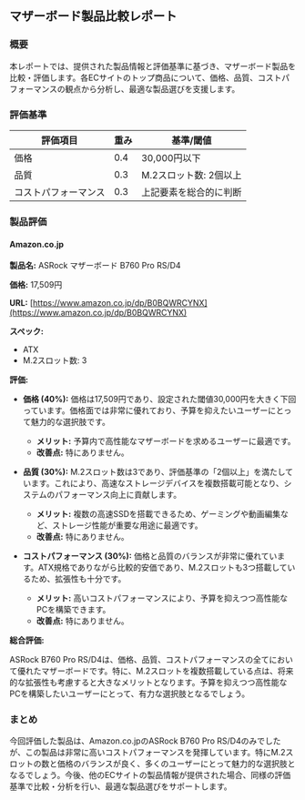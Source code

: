 ## マザーボード製品比較レポート

### 概要

本レポートでは、提供された製品情報と評価基準に基づき、マザーボード製品を比較・評価します。各ECサイトのトップ商品について、価格、品質、コストパフォーマンスの観点から分析し、最適な製品選びを支援します。

### 評価基準

| 評価項目        | 重み  | 基準/閾値                                   |
| --------------- | ----- | ------------------------------------------ |
| 価格            | 0.4   | 30,000円以下                               |
| 品質            | 0.3   | M.2スロット数: 2個以上                       |
| コストパフォーマンス | 0.3   | 上記要素を総合的に判断                           |

### 製品評価

#### Amazon.co.jp

**製品名:** ASRock マザーボード B760 Pro RS/D4

**価格:** 17,509円

**URL:** [https://www.amazon.co.jp/dp/B0BQWRCYNX](https://www.amazon.co.jp/dp/B0BQWRCYNX)

**スペック:**

*   ATX
*   M.2スロット数: 3

**評価:**

*   **価格 (40%):** 価格は17,509円であり、設定された閾値30,000円を大きく下回っています。価格面では非常に優れており、予算を抑えたいユーザーにとって魅力的な選択肢です。
    *   **メリット:** 予算内で高性能なマザーボードを求めるユーザーに最適です。
    *   **改善点:** 特にありません。

*   **品質 (30%):** M.2スロット数は3であり、評価基準の「2個以上」を満たしています。これにより、高速なストレージデバイスを複数搭載可能となり、システムのパフォーマンス向上に貢献します。
    *   **メリット:** 複数の高速SSDを搭載できるため、ゲーミングや動画編集など、ストレージ性能が重要な用途に最適です。
    *   **改善点:** 特にありません。

*   **コストパフォーマンス (30%):** 価格と品質のバランスが非常に優れています。ATX規格でありながら比較的安価であり、M.2スロットも3つ搭載しているため、拡張性も十分です。
    *   **メリット:** 高いコストパフォーマンスにより、予算を抑えつつ高性能なPCを構築できます。
    *   **改善点:** 特にありません。

**総合評価:**

ASRock B760 Pro RS/D4は、価格、品質、コストパフォーマンスの全てにおいて優れたマザーボードです。特に、M.2スロットを複数搭載している点は、将来的な拡張性も考慮すると大きなメリットとなります。予算を抑えつつ高性能なPCを構築したいユーザーにとって、有力な選択肢となるでしょう。

### まとめ

今回評価した製品は、Amazon.co.jpのASRock B760 Pro RS/D4のみでしたが、この製品は非常に高いコストパフォーマンスを発揮しています。特にM.2スロットの数と価格のバランスが良く、多くのユーザーにとって魅力的な選択肢となるでしょう。今後、他のECサイトの製品情報が提供された場合、同様の評価基準で比較・分析を行い、最適な製品選びをサポートします。